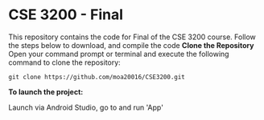 # CSE 3200 - Final
This repository contains the code for Final of the CSE 3200 course. Follow the steps below to download, and compile the code
**Clone the Repository**
Open your command prompt or terminal and execute the following command to clone the repository:
```shell
git clone https://github.com/moa20016/CSE3200.git
```
**To launch the project:**

Launch via Android Studio, go to and run 'App'
